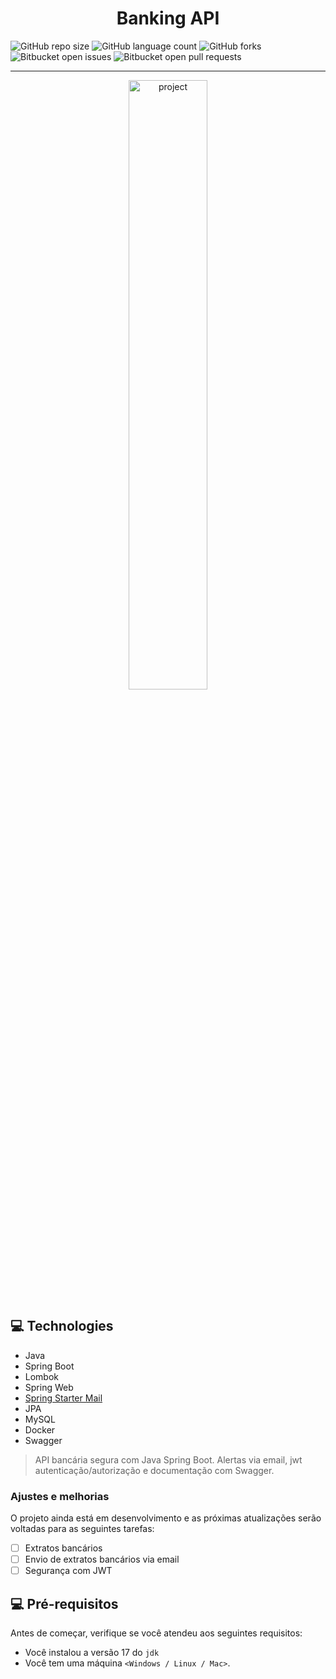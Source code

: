 <h1 align="center" style="font-weight: bold;">Banking API</h1>

![GitHub repo size](https://img.shields.io/github/repo-size/wesnds/Banking?style=for-the-badge)
![GitHub language count](https://img.shields.io/github/languages/count/wesnds/Banking?style=for-the-badge)
![GitHub forks](https://img.shields.io/github/forks/wesnds/Banking?style=for-the-badge)
![Bitbucket open issues](https://img.shields.io/bitbucket/issues/wesnds/Banking?style=for-the-badge)
![Bitbucket open pull requests](https://img.shields.io/bitbucket/pr-raw/wesnds/Banking?style=for-the-badge)

---

<div style="text-align: center;">
  <img src="https://github.com/user-attachments/assets/88dd4b2a-aa94-4949-8bb6-56fa667277e2" style="width: 50%;height: 50%;" alt="project">
</div>

<h2 id="technologies">💻 Technologies</h2>

- Java
- Spring Boot
- Lombok
- Spring Web
- [Spring Starter Mail](https://mvnrepository.com/artifact/org.springframework.boot/spring-boot-starter-mail)
- JPA
- MySQL
- Docker
- Swagger

> API bancária segura com Java Spring Boot. Alertas via email, jwt autenticação/autorização e documentação com Swagger.

### Ajustes e melhorias

O projeto ainda está em desenvolvimento e as próximas atualizações serão voltadas para as seguintes tarefas:

- [ ] Extratos bancários
- [ ] Envio de extratos bancários via email
- [ ] Segurança com JWT

## 💻 Pré-requisitos

Antes de começar, verifique se você atendeu aos seguintes requisitos:

- Você instalou a versão 17 do `jdk`
- Você tem uma máquina `<Windows / Linux / Mac>`.
